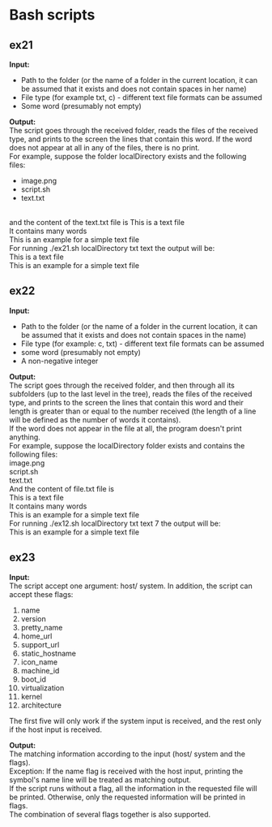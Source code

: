 # Bash scripts

## ex21
**Input:**<br/>
- Path to the folder (or the name of a folder in the current location, it can be assumed that it exists and does not contain spaces
in her name)
- File type (for example txt, c) - different text file formats can be assumed
- Some word (presumably not empty)

**Output:**<br/>
The script goes through the received folder, reads the files of the received type, and prints to the screen the lines that contain this word. If the word does not appear at all in any of the files, there is no
print.
<br/>
For example, suppose the folder localDirectory exists and the following files:
- image.png
- script.sh
- text.txt
<br/>
and the content of the text.txt file is
This is a text file
<br/>
It contains many words
<br/>
This is an example for a simple text file
<br/>
For running ./ex21.sh localDirectory txt text the output will be:
<br/>
This is a text file
<br/>
This is an example for a simple text file


## ex22
**Input:**<br/>
- Path to the folder (or the name of a folder in the current location, it can be assumed that it exists and does not contain spaces in the name)
- File type (for example: c, txt) - different text file formats can be assumed
- some word (presumably not empty)
- A non-negative integer

**Output:**<br/>The script goes through the received folder, and then through all its subfolders (up to the last level in the tree), reads the files of the received type, and prints to the screen the lines that contain this word and their length is greater than or equal to the number received (the length of a line will be defined as the number of words it contains).
<br/>
If the word does not appear in the file at all, the program doesn't print anything.
<br/>
For example, suppose the localDirectory folder exists and contains the following files:
<br/>
image.png
<br/>
script.sh
<br/>
text.txt<br/>
And the content of file.txt file is
<br/>
This is a text file <br/>
It contains many words <br/>
This is an example for a simple text file <br/>
For running ./ex12.sh localDirectory txt text 7 the output will be: <br/>
This is an example for a simple text file
<br/>

## ex23
**Input:**<br/>
The script accept one argument: host/ system.
In addition, the script can accept these flags:
1. name
2. version
3. pretty_name
4. home_url
5. support_url
6. static_hostname
7. icon_name
8. machine_id
9. boot_id
10. virtualization
11. kernel
12. architecture

The first five will only work if the system input is received, and the rest only if the host input is received.<br/>

**Output:**<br/>
The matching information according to the input (host/ system and the flags).<br/>
Exception: If the name flag is received with the host input, printing the symbol's name line will be treated as matching output.<br/>
If the script runs without a flag, all the information in the requested file will be printed. Otherwise, only the requested information will be printed
in flags. <br/>
The combination of several flags together is also supported.<br/>
